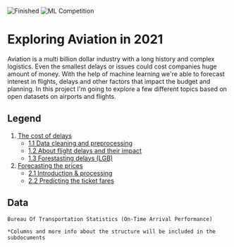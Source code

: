 ![Finished](https://i.imgur.com/hzCFhps.png)
![ML Competition](https://i.imgur.com/0PM7y3u.png)
# Exploring Aviation in 2021
Aviation is a multi billion dollar industry with a long history and complex logistics. Even the smallest delays or issues could cost companies huge amount of money. With the help of machine learning we're able to forecast interest in flights, delays and other factors that impact the budget and planning. In this project I'm going to explore a few different topics based on open datasets on airports and flights.

## Legend
1. [The cost of delays](docs/delays)
	- [1.1 Data cleaning and preprocessing](docs/delays/processing.md)
	- [1.2 About flight delays and their impact](docs/delays/eda.md)
	- [1.3 Forestasting delays (LGB)](docs/delays/predictions.md)
2. [Forecasting the prices](docs/prices)
	- [2.1 Introduction & processing](docs/prices/eda.md)
	- [2.2 Predicting the ticket fares](docs/prices/predictions.md)

## Data
```
Bureau Of Transportation Statistics (On-Time Arrival Performance)

*Columns and more info about the structure will be included in the subdocuments
```
